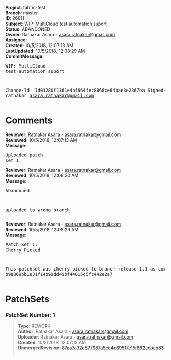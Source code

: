 <strong>Project</strong>: fabric-test<br><strong>Branch</strong>: master<br><strong>ID</strong>: 26811<br><strong>Subject</strong>: WIP: MultiCloud test automation suport<br><strong>Status</strong>: ABANDONED<br><strong>Owner</strong>: Ratnakar Asara - asara.ratnakar@gmail.com<br><strong>Assignee</strong>:<br><strong>Created</strong>: 10/5/2018, 12:07:13 AM<br><strong>LastUpdated</strong>: 10/5/2018, 12:08:29 AM<br><strong>CommitMessage</strong>:<br><pre>WIP: MultiCloud test automation suport

Change-Id: Id01280f1361e4bf664fec8868ce64bae3e2367ba
Signed-off-by: ratnakar <asara.ratnakar@gmail.com>
</pre><h1>Comments</h1><strong>Reviewer</strong>: Ratnakar Asara - asara.ratnakar@gmail.com<br><strong>Reviewed</strong>: 10/5/2018, 12:07:13 AM<br><strong>Message</strong>: <pre>Uploaded patch set 1.</pre><strong>Reviewer</strong>: Ratnakar Asara - asara.ratnakar@gmail.com<br><strong>Reviewed</strong>: 10/5/2018, 12:08:20 AM<br><strong>Message</strong>: <pre>Abandoned

uploaded to wrong branch</pre><strong>Reviewer</strong>: Ratnakar Asara - asara.ratnakar@gmail.com<br><strong>Reviewed</strong>: 10/5/2018, 12:08:29 AM<br><strong>Message</strong>: <pre>Patch Set 1: Cherry Picked

This patchset was cherry picked to branch release-1.1 as commit b9a869bb1e31f14b99dd49bf44015c5fc442e2a7</pre><h1>PatchSets</h1><h3>PatchSet Number: 1</h3><blockquote><strong>Type</strong>: REWORK<br><strong>Author</strong>: Ratnakar Asara - asara.ratnakar@gmail.com<br><strong>Uploader</strong>: Ratnakar Asara - asara.ratnakar@gmail.com<br><strong>Created</strong>: 10/5/2018, 12:07:13 AM<br><strong>UnmergedRevision</strong>: [87aa7a32c677987a5ee4c69517e15f882ccbeb83](https://github.com/hyperledger-gerrit-archive/fabric-test/commit/87aa7a32c677987a5ee4c69517e15f882ccbeb83)<br><br></blockquote>